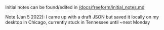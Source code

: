 Initial notes can be found/edited in [/docs/freeform/initial_notes.md](https://github.com/chasemc/clusterrule/blob/main/docs/freeform/initial_notes.md) 


Note (Jan 5 2022): I came up with a draft JSON but saved it locally on my desktop in Chicago, currently stuck in Tennessee until ~next Monday
